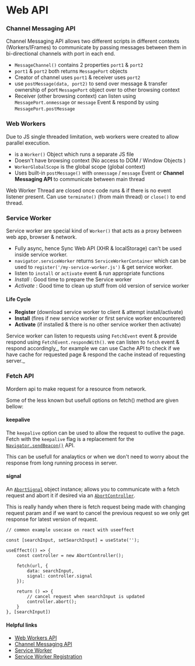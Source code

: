 # Web API

### Channel Messaging API

Channel Messaging API allows two different scripts in different contexts (Workers/IFrames) to communicate by passing messages between them in bi-directional channels with port in each end. &#x20;

* `MessageChannel()` contains 2 properties `port1` & `port2`&#x20;
* `port1` & `port2` both returns `MessagePort` objects
* Creator of channel uses `port1` & receiver uses `port2`&#x20;
* use `postMessage(data, port2)`  to send over message & transfer ownership of port `MessagePort` object over to other browsing context
* Receiver (other browsing context) can listen using `MessagePort.onmessage` or `message` Event & respond by using `MessagePort.postMessage`&#x20;



### Web Workers

Due to JS single threaded limitation, web workers were created to allow parallel execution.&#x20;

* is a `Worker()` Object which runs a separate JS file
* Doesn't have browsing context (No access to DOM / Window Objects )
* `WorkerGlobalScope` is the global scope (global context)
* Uses built-in `postMessage()` with `onmessage` / `message` Event  or **Channel Messaging API** to communicate between main thread&#x20;

Web Worker Thread are closed once code runs & if there is no event listener present. Can use `terminate()` (from main thread) or `close()` to end thread.



### Service Worker

Service worker are special kind of `Worker()` that acts as a proxy between web app, browser & network.&#x20;

* Fully async, hence Sync Web API (XHR & localStorage) can't be used inside service worker.&#x20;
* `navigator.serviceWorker` returns `ServiceWorkerContainer` which can be used to `register('/my-service-worker.js')`  &  get service worker.&#x20;
* listen to `install` or `activate` event & run appropriate functions
* _Install_ : Good time to prepare the Service worker&#x20;
* _Activate_ : Good time to clean up stuff from old version of service worker

#### Life Cycle&#x20;

* **Register** (download service worker to client & attempt install/activate)
* **Install** (fires if new service worker or first service worker encountered)
* **Activate** (if installed & there is no other service worker then activate)

Service worker can listen to requests using `FetchEvent` event & provide respond using `FetchEvent.respondWith()`. we can listen to `fetch` event & respond accordingly_, for example we can use Cache API to check if we have cache for requested page & respond the cache instead of requesting server._&#x20;

### Fetch API

Mordern api to make request for a resource from network.

Some of the less known but usefull options on fetch() method are given bellow:

#### keepalive

The `keepalive` option can be used to allow the request to outlive the page. Fetch with the `keepalive` flag is a replacement for the [`Navigator.sendBeacon()`](https://developer.mozilla.org/en-US/docs/Web/API/Navigator/sendBeacon) API.&#x20;

This can be usefull for analaytics or when we don't need to worry about the response from long running process in server.

#### signal

An [`AbortSignal`](https://developer.mozilla.org/en-US/docs/Web/API/AbortSignal) object instance; allows you to communicate with a fetch request and abort it if desired via an [`AbortController`](https://developer.mozilla.org/en-US/docs/Web/API/AbortController).

This is really handy when there is fetch request being made with changing request param and if we want to cancel the previous request so we only get response for latest version of request.

```
// common example usecase on react with useeffect

const [searchInput, setSearchInput] = useState('');

useEffect(() => {
    const controller = new AbortController();
    
    fetch(url, {
        data: searchInput,
        signal: controller.signal
    });
    
    return () => {
        // cancel request when searchInput is updated
        controller.abort();
    }
}, [searchInput])
```





#### Helpful links

* [Web Workers API](https://developer.mozilla.org/en-US/docs/Web/API/Web\_Workers\_API)
* [Channel Messaging API](https://developer.mozilla.org/en-US/docs/Web/API/Channel\_Messaging\_API)
* [Service Worker](https://developer.mozilla.org/en-US/docs/Web/API/Service\_Worker\_API)&#x20;
* [Service Worker Registration](https://developer.mozilla.org/en-US/docs/Web/API/ServiceWorkerRegistration)
